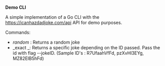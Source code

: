 **Demo CLI**

A simple implementation of a Go CLI with the https://icanhazdadjoke.com/api API for demo purposes.  

Commands:

- _random_ : Returns a random joke
- _exact _: Returns a specific joke depending on the ID passed. Pass the id with flag --jokeID.
            (Sample ID's : R7UfaahVfFd, pzXvHl3EYg, MZ82EIB5hFd)